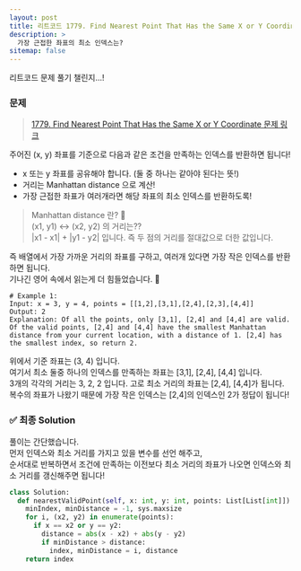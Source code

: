 ```yaml
---
layout: post
title: 리트코드 1779. Find Nearest Point That Has the Same X or Y Coordinate
description: >
  가장 근접한 좌표의 최소 인덱스는?
sitemap: false
---
```


리트코드 문제 풀기 챌린지...!

### 문제
> [1779. Find Nearest Point That Has the Same X or Y Coordinate 문제 링크](https://leetcode.com/problems/find-nearest-point-that-has-the-same-x-or-y-coordinate/?envType=study-plan&id=programming-skills-i)

주어진 (x, y) 좌표를 기준으로 다음과 같은 조건을 만족하는 인덱스를 반환하면 됩니다!
- x 또는 y 좌표를 공유해야 합니다.
  (둘 중 하나는 같아야 된다는 뜻!)
- 거리는 Manhattan distance 으로 계산!
- 가장 근접한 좌표가 여러개라면 해당 좌표의 최소 인덱스를 반환하도록!

> Manhattan distance 란? 🤔
> <br>
> (x1, y1) ↔ (x2, y2) 의 거리는??
> <br>
> |x1 - x1| + |y1 - y2| 입니다. 즉 두 점의 거리를 절대값으로 더한 값입니다.

즉 배열에서 가장 가까운 거리의 좌표를 구하고, 여러개 있다면 가장 작은 인덱스를 반환하면 됩니다.
<br>
기나긴 영어 속에서 읽는게 더 힘들었습니다. 🫠

```text
# Example 1:
Input: x = 3, y = 4, points = [[1,2],[3,1],[2,4],[2,3],[4,4]]
Output: 2
Explanation: Of all the points, only [3,1], [2,4] and [4,4] are valid. Of the valid points, [2,4] and [4,4] have the smallest Manhattan distance from your current location, with a distance of 1. [2,4] has the smallest index, so return 2.
```

위에서 기준 좌표는 (3, 4) 입니다.
<br>
여기서 최소 둘중 하나의 인덱스를 만족하는 좌표는 [3,1], [2,4], [4,4] 입니다.
<br>
3개의 각각의 거리는 3, 2, 2 입니다. 고로 최소 거리의 좌표는 [2,4], [4,4]가 됩니다.
<br>
복수의 좌표가 나왔기 때문에 가장 작은 인덱스는 [2,4]의 인덱스인 2가 정답이 됩니다!


### ✅ 최종 Solution

풀이는 간단했습니다.
<br>
먼저 인덱스와 최소 거리를 가지고 있을 변수를 선언 해주고,
<br>
순서대로 반복하면서 조건에 만족하는 이전보다 최소 거리의 좌표가 나오면 인덱스와 최소 거리를 갱신해주면 됩니다!

```python
class Solution:
  def nearestValidPoint(self, x: int, y: int, points: List[List[int]]) -> int:
    minIndex, minDistance = -1, sys.maxsize
    for i, (x2, y2) in enumerate(points):
      if x == x2 or y == y2:
        distance = abs(x - x2) + abs(y - y2)
        if minDistance > distance:
          index, minDistance = i, distance
    return index
```